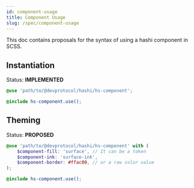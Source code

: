 ```yaml
---
id: component-usage
title: Component Usage
slug: /spec/component-usage
---
```


This doc contains proposals for the syntax of using a hashi component in SCSS.

## Instantiation
<div class="hs-status-tag implemented">
    <span class="hs-status-tag__label">Status: <b>IMPLEMENTED</b></span>
</div>

```scss
@use 'path/to/@devprotocol/hashi/hs-component';

@include hs-component.use();
```

## Theming
<div class="hs-status-tag proposal">
    <span class="hs-status-tag__label">Status: <b>PROPOSED</b></span>
</div>

```scss
@use 'path/to/@devprotocol/hashi/hs-component' with (
    $component-fill: 'surface', // It can be a token
    $component-ink: 'surface-ink',
    $component-border: #ffac00, // or a raw color value
);

@include hs-component.use();
```